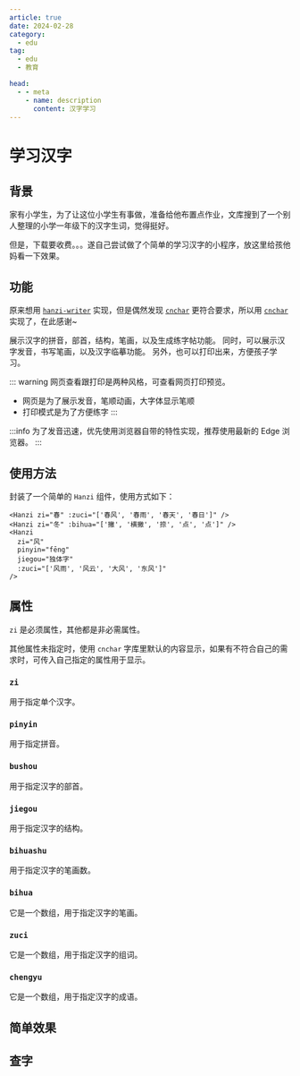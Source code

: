 ```yaml
---
article: true
date: 2024-02-28
category:
  - edu
tag:
  - edu
  - 教育

head:
  - - meta
    - name: description
      content: 汉字学习
---
```


# 学习汉字

## 背景

家有小学生，为了让这位小学生有事做，准备给他布置点作业，文库搜到了一个别人整理的小学一年级下的汉字生词，觉得挺好。

但是，下载要收费。。。遂自己尝试做了个简单的学习汉字的小程序，放这里给孩他妈看一下效果。

## 功能

原来想用 [`hanzi-writer`](https://hanziwriter.org/) 实现，但是偶然发现 [`cnchar`](https://theajack.github.io/cnchar/) 更符合要求，所以用 [`cnchar`](https://theajack.github.io/cnchar/) 实现了，在此感谢~

展示汉字的拼音，部首，结构，笔画，以及生成练字帖功能。
同时，可以展示汉字发音，书写笔画，以及汉字临摹功能。
另外，也可以打印出来，方便孩子学习。

::: warning
网页查看跟打印是两种风格，可查看网页打印预览。

- 网页是为了展示发音，笔顺动画，大字体显示笔顺
- 打印模式是为了方便练字
  :::

:::info
为了发音迅速，优先使用浏览器自带的特性实现，推荐使用最新的 Edge 浏览器。
:::

## 使用方法

封装了一个简单的 `Hanzi` 组件，使用方式如下：

```vue
<Hanzi zi="春" :zuci="['春风', '春雨', '春天', '春日']" />
<Hanzi zi="冬" :bihua="['撇', '横撇', '捺', '点', '点']" />
<Hanzi
  zi="风"
  pinyin="fēng"
  jiegou="独体字"
  :zuci="['风雨', '风云', '大风', '东风']"
/>
```

## 属性

`zi` 是必须属性，其他都是非必需属性。

其他属性未指定时，使用 `cnchar` 字库里默认的内容显示，如果有不符合自己的需求时，可传入自己指定的属性用于显示。

### `zi`

用于指定单个汉字。

### `pinyin`

用于指定拼音。

### `bushou`

用于指定汉字的部首。

### `jiegou`

用于指定汉字的结构。

### `bihuashu`

用于指定汉字的笔画数。

### `bihua`

它是一个数组，用于指定汉字的笔画。

### `zuci`

它是一个数组，用于指定汉字的组词。

### `chengyu`

它是一个数组，用于指定汉字的成语。

## 简单效果

<Hanzi zi="春" :zuci="['春风', '春雨', '春天', '春日']" />
<Hanzi zi="冬" :bihua="['撇', '横撇', '捺', '点', '点']" />
<Hanzi zi="风" pinyin="fēng" jiegou="独体字" :zuci="['风雨', '风云', '大风', '东风']" :chengyu="['一帆风顺', '风口浪尖', '风云人物', '风吹云散']" />

## 查字

<Chazi />
